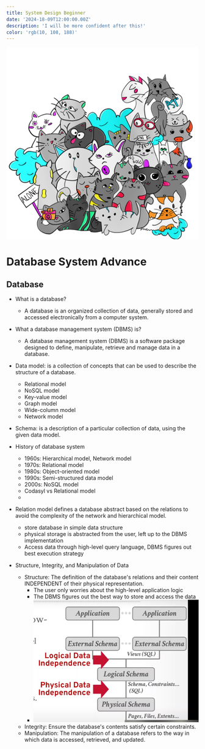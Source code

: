 ```yaml
---
title: System Design Beginner
date: '2024-18-09T12:00:00.00Z'
description: 'I will be more confident after this!'
color: 'rgb(10, 108, 188)'
---
```

![](./kitten-7157608_1280.png)

# Database System Advance
## Database

- What is a database?
  - A database is an organized collection of data, generally stored and accessed electronically from a computer system.
- What a database management system (DBMS) is?
  - A database management system (DBMS) is a software package designed to define, manipulate, retrieve and manage data in a database. 
- Data model: is a collection of concepts that can be used to describe the structure of a database.
  - Relational model
  - NoSQL model
  - Key-value model
  - Graph model
  - Wide-column model
  - Network model
- Schema: is a description of a particular collection of data, using the given data model.
- History of database system
  - 1960s: Hierarchical model, Network model
  - 1970s: Relational model
  - 1980s: Object-oriented model
  - 1990s: Semi-structured data model
  - 2000s: NoSQL model
  - Codasyl vs Relational model
  - 
- Relation model defines a database abstract based on the relations to avoid the complexity of the network and hierarchical model.
  - store database in simple data structure
  - physical storage is abstracted from the user, left up to the DBMS implementation
  - Access data through high-level query language, DBMS figures out best execution strategy

- Structure, Integrity, and Manipulation of Data
  - Structure: The definition of the database's relations and their content INDEPENDENT of their physical representation.
    - The user only worries about the high-level application logic
    - The DBMS figures out the best way to store and access the data
    - ![img.png](./img.png)
  - Integrity: Ensure the database's contents satisfy certain constraints.
  - Manipulation: The manipulation of a database refers to the way in which data is accessed, retrieved, and updated.